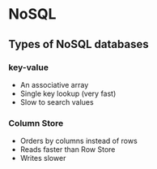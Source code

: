 # NoSQL

## Types of NoSQL databases

### key-value

* An associative array
* Single key lookup (very fast)
* Slow to search values

### Column Store

* Orders by columns instead of rows
* Reads faster than Row Store
* Writes slower